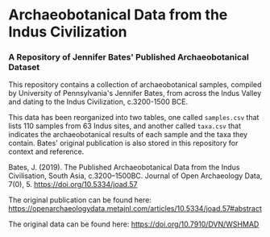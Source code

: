 # Archaeobotanical Data from the Indus Civilization
### A Repository of Jennifer Bates' Published Archaeobotanical Dataset

This repository contains a collection of archaeobotanical samples, compiled by University of Pennsylvania's Jennifer Bates, from across the Indus Valley and dating to the Indus Civilization, c.3200-1500 BCE. 

This data has been reorganized into two tables, one called `samples.csv` that lists 110 samples from 63 Indus sites, and another called `taxa.csv` that indicates the archaeobotanical results of each sample and the taxa they contain. Bates' original publication is also stored in this repository for context and reference. 

Bates, J. (2019). The Published Archaeobotanical Data from the Indus Civilisation, South Asia, c.3200–1500BC. Journal of Open Archaeology Data, 7(0), 5. https://doi.org/10.5334/joad.57

The original publication can be found here: https://openarchaeologydata.metajnl.com/articles/10.5334/joad.57#abstract

The original data can be found here: https://doi.org/10.7910/DVN/WSHMAD

